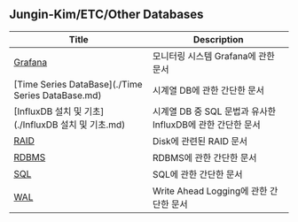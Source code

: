 ## Jungin-Kim/ETC/Other Databases

| Title                                               | Description                                                |
| --------------------------------------------------- | ---------------------------------------------------------- |
| [Grafana](./Grafana.md)                             | 모니터링 시스템 Grafana에 관한 문서                        |
| [Time Series DataBase](./Time Series DataBase.md)   | 시계열 DB에 관한 간단한 문서                               |
| [InfluxDB 설치 및 기초](./InfluxDB 설치 및 기초.md) | 시계열 DB 중 SQL 문법과 유사한 InfluxDB에 관한 간단한 문서 |
| [RAID](./RAID.md)                                   | Disk에 관련된 RAID 문서                                    |
| [RDBMS](./RDBMS.md)                                 | RDBMS에 관한 간단한 문서                                   |
| [SQL](./SQL.md)                                     | SQL에 관한 간단한 문서                                     |
| [WAL](./WAL.md)                                     | Write Ahead Logging에 관한 간단한 문서                     |

